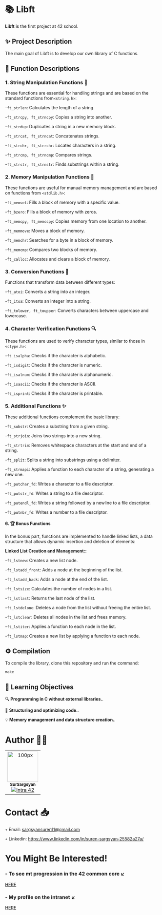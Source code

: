# 📚 Libft 

**Libft** is the first project at 42 school.

## ✨ Project Description

The main goal of Libft is to develop our own library of C functions.

## 📖 Function Descriptions

### 1. String Manipulation Functions 📏

 These functions are essential for handling strings and are based on the standard functions from```<string.h>```:


  -```ft_strlen```: Calculates the length of a string.
  
  -```ft_strcpy, ft_strncpy```: Copies a string into another.
    
  -```ft_strdup```: Duplicates a string in a new memory block.
     
  -```ft_strcat, ft_strncat```: Concatenates strings.
  
  -```ft_strchr, ft_strrchr```: Locates characters in a string.
  
  -```ft_strcmp, ft_strncmp```: Compares strings.
  
  -```ft_strstr, ft_strnstr```: Finds substrings within a string.

###  2. Memory Manipulation Functions  💾

These functions are useful for manual memory management and are based on functions from ```<stdlib.h>```:

  -```ft_memset```: Fills a block of memory with a specific value.
  
  -```ft_bzero```: Fills a block of memory with zeros.
  
  -```ft_memcpy, ft_memccpy```: Copies memory from one location to another.
  
  -```ft_memmove```: Moves a block of memory.
  
  -```ft_memchr```: Searches for a byte in a block of memory.

  -```ft_memcmp```: Compares two blocks of memory.
  
  -```ft_calloc```: Allocates and clears a block of memory.
  
### 3. Conversion Functions 🔄

Functions that transform data between different types:

  -```ft_atoi```: Converts a string into an integer.
  
  -```ft_itoa```: Converts an integer into a string.
  
  -```ft_tolower, ft_toupper```: Converts characters between uppercase and lowercase.

### 4. Character Verification Functions 🔍

These functions are used to verify character types, similar to those in ```<ctype.h>```:

  -```ft_isalpha```: Checks if the character is alphabetic.
  
  -```ft_isdigit```: Checks if the character is numeric.
  
  -```ft_isalnum```: Checks if the character is alphanumeric.
  
  -```ft_isascii```: Checks if the character is ASCII.
  
  -```ft_isprint```: Checks if the character is printable.

### 5. Additional Functions ✨

These additional functions complement the basic library:

  -```ft_substr```:  Creates a substring from a given string.
  
  -```ft_strjoin```: Joins two strings into a new string.
  
  -```ft_strtrim```: Removes whitespace characters at the start and end of a string.
  
  -```ft_split```: Splits a string into substrings using a delimiter.
  
  -```ft_strmapi```: Applies a function to each character of a string, generating a new one.
  
  -```ft_putchar_fd```: Writes a character to a file descriptor.
  
  -```ft_putstr_fd```: Writes a string to a file descriptor.
  
  -```ft_putendl_fd```: Writes a string followed by a newline to a file descriptor.
  
  -```ft_putnbr_fd```: Writes a number to a file descriptor.

#### 6. 🏆 Bonus Functions

In the bonus part, functions are implemented to handle linked lists, a data structure that allows dynamic insertion and deletion of elements:

  **Linked List Creation and Management::**
  
  -```ft_lstnew```: Creates a new list node.
      
  -```ft_lstadd_front```: Adds a node at the beginning of the list.
      
  -```ft_lstadd_back```: Adds a node at the end of the list.
  
  -```ft_lstsize```: Calculates the number of nodes in a list.
  
  -```ft_lstlast```: Returns the last node of the list.
  
  -```ft_lstdelone```: Deletes a node from the list without freeing the entire list.
  
  -```ft_lstclear```: Deletes all nodes in the list and frees memory.
  
  -```ft_lstiter```: Applies a function to each node in the list.
  
  -```ft_lstmap```: Creates a new list by applying a function to each node.

## ⚙️ Compilation

To compile the library, clone this repository and run the command:

```C
make
```

## 🎯  Learning Objectives

🔍 **Programming in C without external libraries.**.

🧩 **Structuring and optimizing code.**.

💡 **Memory management and data structure creation.**.

# Author ✍🏼

<table>
  <tr>
    <td align="center"><a href="[https://github.com/SurSargsyan/](https://profile.intra.42.fr/users/susargsy)"><img src="https://github.com/user-attachments/assets/10784ded-47b7-48bd-afb0-97907cdd652b" width="100px;" alt="100px"/><br /><sub><b>SurSargsyan</b></sub></a><br /><a href="https://profile.intra.42.fr/users/susargsy title="Intra 42"><img src="https://img.shields.io/badge/Malaga-FFFFFF?style=plastic&logo=42&logoColor=000000" alt="Intra 42"/></a></td>
  </tr>
</table>

# Contact 📥

◦ Email: sargsyansuren11@gmail.com

◦ Linkedin: https://www.linkedin.com/in/suren-sargsyan-25582a27a/

# You Might Be Interested!

### - To see mt progression in the 42 common core ↙️

[HERE](https://github.com/SurSargsyan?tab=repositories)

### - My profile on the intranet ↙️
[HERE](https://profile.intra.42.fr/users/susargsy)

